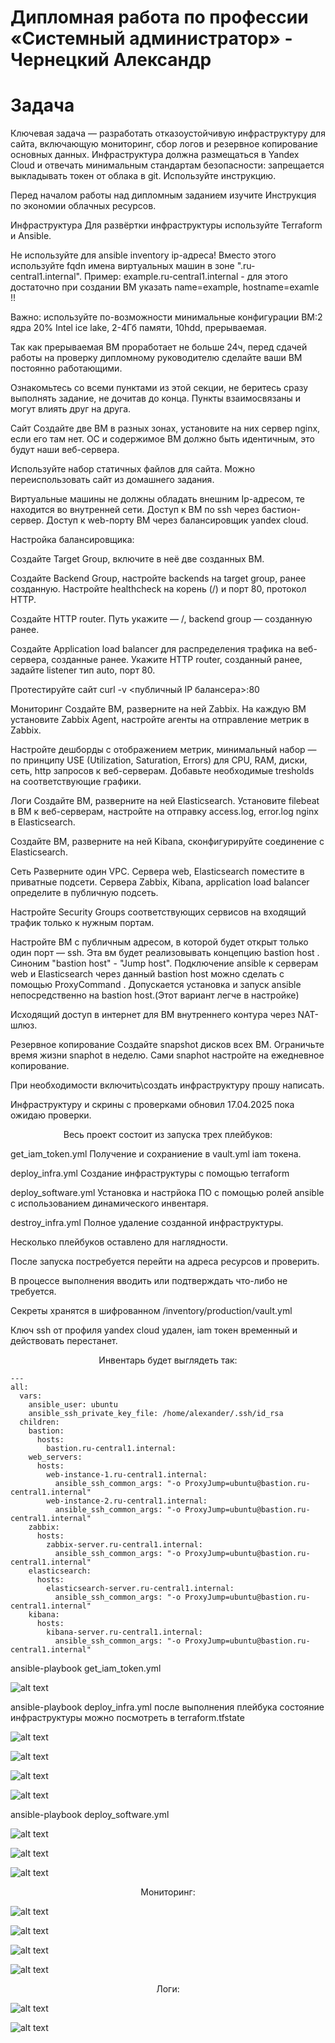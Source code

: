 
# Дипломная работа по профессии «Системный администратор» - Чернецкий Александр

# Задача
Ключевая задача — разработать отказоустойчивую инфраструктуру для сайта, включающую мониторинг, сбор логов и резервное копирование основных данных. Инфраструктура должна размещаться в Yandex Cloud и отвечать минимальным стандартам безопасности: запрещается выкладывать токен от облака в git. Используйте инструкцию.

Перед началом работы над дипломным заданием изучите Инструкция по экономии облачных ресурсов.

Инфраструктура
Для развёртки инфраструктуры используйте Terraform и Ansible.

Не используйте для ansible inventory ip-адреса! Вместо этого используйте fqdn имена виртуальных машин в зоне ".ru-central1.internal". Пример: example.ru-central1.internal - для этого достаточно при создании ВМ указать name=example, hostname=examle !!

Важно: используйте по-возможности минимальные конфигурации ВМ:2 ядра 20% Intel ice lake, 2-4Гб памяти, 10hdd, прерываемая.

Так как прерываемая ВМ проработает не больше 24ч, перед сдачей работы на проверку дипломному руководителю сделайте ваши ВМ постоянно работающими.

Ознакомьтесь со всеми пунктами из этой секции, не беритесь сразу выполнять задание, не дочитав до конца. Пункты взаимосвязаны и могут влиять друг на друга.

Сайт
Создайте две ВМ в разных зонах, установите на них сервер nginx, если его там нет. ОС и содержимое ВМ должно быть идентичным, это будут наши веб-сервера.

Используйте набор статичных файлов для сайта. Можно переиспользовать сайт из домашнего задания.

Виртуальные машины не должны обладать внешним Ip-адресом, те находится во внутренней сети. Доступ к ВМ по ssh через бастион-сервер. Доступ к web-порту ВМ через балансировщик yandex cloud.

Настройка балансировщика:

Создайте Target Group, включите в неё две созданных ВМ.

Создайте Backend Group, настройте backends на target group, ранее созданную. Настройте healthcheck на корень (/) и порт 80, протокол HTTP.

Создайте HTTP router. Путь укажите — /, backend group — созданную ранее.

Создайте Application load balancer для распределения трафика на веб-сервера, созданные ранее. Укажите HTTP router, созданный ранее, задайте listener тип auto, порт 80.

Протестируйте сайт curl -v <публичный IP балансера>:80

Мониторинг
Создайте ВМ, разверните на ней Zabbix. На каждую ВМ установите Zabbix Agent, настройте агенты на отправление метрик в Zabbix.

Настройте дешборды с отображением метрик, минимальный набор — по принципу USE (Utilization, Saturation, Errors) для CPU, RAM, диски, сеть, http запросов к веб-серверам. Добавьте необходимые tresholds на соответствующие графики.

Логи
Cоздайте ВМ, разверните на ней Elasticsearch. Установите filebeat в ВМ к веб-серверам, настройте на отправку access.log, error.log nginx в Elasticsearch.

Создайте ВМ, разверните на ней Kibana, сконфигурируйте соединение с Elasticsearch.

Сеть
Разверните один VPC. Сервера web, Elasticsearch поместите в приватные подсети. Сервера Zabbix, Kibana, application load balancer определите в публичную подсеть.

Настройте Security Groups соответствующих сервисов на входящий трафик только к нужным портам.

Настройте ВМ с публичным адресом, в которой будет открыт только один порт — ssh. Эта вм будет реализовывать концепцию bastion host . Синоним "bastion host" - "Jump host". Подключение ansible к серверам web и Elasticsearch через данный bastion host можно сделать с помощью ProxyCommand . Допускается установка и запуск ansible непосредственно на bastion host.(Этот вариант легче в настройке)

Исходящий доступ в интернет для ВМ внутреннего контура через NAT-шлюз.

Резервное копирование
Создайте snapshot дисков всех ВМ. Ограничьте время жизни snaphot в неделю. Сами snaphot настройте на ежедневное копирование.

При необходимости включить\создать инфраструктуру прошу написать. 

Инфраструктуру и скрины с проверками обновил 17.04.2025 пока ожидаю проверки.

<div align="center"> Весь проект состоит из запуска трех плейбуков:  </div>



get_iam_token.yml     Получение и сохраниение в vault.yml iam токена.

deploy_infra.yml      Создание инфраструктуры с помощью terraform

deploy_software.yml   Установка и настрйока ПО с помощью ролей ansible с использованием динамического инвентаря.

destroy_infra.yml     Полное удаление созданной инфраструктуры.  

Несколько плейбуков оставлено для наглядности.

После запуска постребуется перейти на адреса ресурсов и проверить.

В процессе выполнения вводить или подтверждать что-либо не требуется.

Секреты хранятся в шифрованном /inventory/production/vault.yml

Ключ ssh от профиля yandex cloud удален, iam токен временный и действовать перестанет.

<div align="center"> Инвентарь будет выглядеть так: </div>



```
---
all:
  vars:
    ansible_user: ubuntu
    ansible_ssh_private_key_file: /home/alexander/.ssh/id_rsa
  children:
    bastion:
      hosts:
        bastion.ru-central1.internal:
    web_servers:
      hosts:
        web-instance-1.ru-central1.internal:
          ansible_ssh_common_args: "-o ProxyJump=ubuntu@bastion.ru-central1.internal"
        web-instance-2.ru-central1.internal:
          ansible_ssh_common_args: "-o ProxyJump=ubuntu@bastion.ru-central1.internal"
    zabbix:
      hosts:
        zabbix-server.ru-central1.internal:
          ansible_ssh_common_args: "-o ProxyJump=ubuntu@bastion.ru-central1.internal"
    elasticsearch:
      hosts:
        elasticsearch-server.ru-central1.internal:
          ansible_ssh_common_args: "-o ProxyJump=ubuntu@bastion.ru-central1.internal"
    kibana:
      hosts:
        kibana-server.ru-central1.internal:
          ansible_ssh_common_args: "-o ProxyJump=ubuntu@bastion.ru-central1.internal"
```

ansible-playbook get_iam_token.yml

![alt text](img/gettok.png)


ansible-playbook deploy_infra.yml  после выполнения плейбука состояние инфраструктуры можно посмотреть в terraform.tfstate

![alt text](img/deployinfra.png)


![alt text](img/cloudinf.png)


![alt text](img/cloudinf1.png)


![alt text](img/balancer.png)


ansible-playbook deploy_software.yml 


![alt text](img/deploysoft.png)


![alt text](img/balchk.png)


![alt text](img/site.png)


<div align="center"> Мониторинг: </div>


![alt text](img/zabbix.png)


![alt text](img/zabweb1.png)


![alt text](img/zabweb2.png)


![alt text](img/zabbastion.png)


<div align="center"> Логи: </div>

![alt text](img/kibind.png)


![alt text](img/kibdiscover.png)



